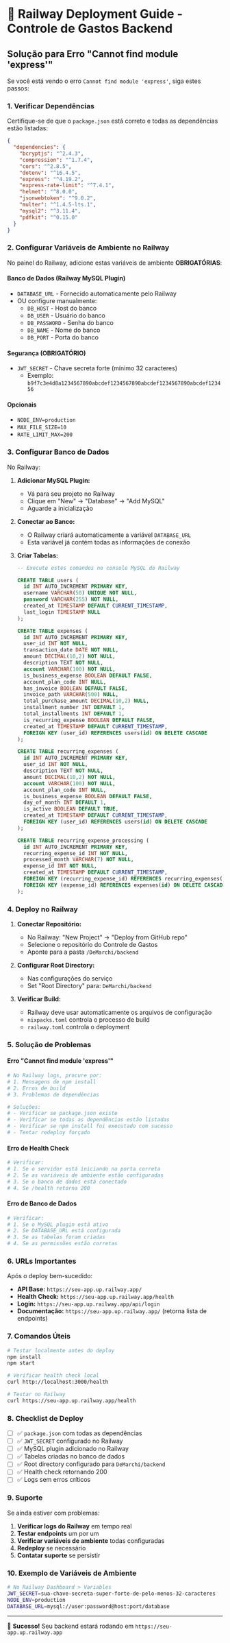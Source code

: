 # 🚂 Railway Deployment Guide - Controle de Gastos Backend

## Solução para Erro "Cannot find module 'express'"

Se você está vendo o erro `Cannot find module 'express'`, siga estes passos:

### 1. Verificar Dependências

Certifique-se de que o `package.json` está correto e todas as dependências estão listadas:

```json
{
  "dependencies": {
    "bcryptjs": "^2.4.3",
    "compression": "^1.7.4",
    "cors": "^2.8.5",
    "dotenv": "^16.4.5",
    "express": "^4.19.2",
    "express-rate-limit": "^7.4.1",
    "helmet": "^8.0.0",
    "jsonwebtoken": "^9.0.2",
    "multer": "^1.4.5-lts.1",
    "mysql2": "^3.11.4",
    "pdfkit": "^0.15.0"
  }
}
```

### 2. Configurar Variáveis de Ambiente no Railway

No painel do Railway, adicione estas variáveis de ambiente **OBRIGATÓRIAS**:

#### Banco de Dados (Railway MySQL Plugin)
- `DATABASE_URL` - Fornecido automaticamente pelo Railway
- OU configure manualmente:
  - `DB_HOST` - Host do banco
  - `DB_USER` - Usuário do banco
  - `DB_PASSWORD` - Senha do banco
  - `DB_NAME` - Nome do banco
  - `DB_PORT` - Porta do banco

#### Segurança (OBRIGATÓRIO)
- `JWT_SECRET` - Chave secreta forte (mínimo 32 caracteres)
  - Exemplo: `b9f7c3e4d8a1234567890abcdef1234567890abcdef1234567890abcdef123456`

#### Opcionais
- `NODE_ENV=production`
- `MAX_FILE_SIZE=10`
- `RATE_LIMIT_MAX=200`

### 3. Configurar Banco de Dados

No Railway:

1. **Adicionar MySQL Plugin:**
   - Vá para seu projeto no Railway
   - Clique em "New" → "Database" → "Add MySQL"
   - Aguarde a inicialização

2. **Conectar ao Banco:**
   - O Railway criará automaticamente a variável `DATABASE_URL`
   - Esta variável já contém todas as informações de conexão

3. **Criar Tabelas:**
   ```sql
   -- Execute estes comandos no console MySQL do Railway
   
   CREATE TABLE users (
     id INT AUTO_INCREMENT PRIMARY KEY,
     username VARCHAR(50) UNIQUE NOT NULL,
     password VARCHAR(255) NOT NULL,
     created_at TIMESTAMP DEFAULT CURRENT_TIMESTAMP,
     last_login TIMESTAMP NULL
   );

   CREATE TABLE expenses (
     id INT AUTO_INCREMENT PRIMARY KEY,
     user_id INT NOT NULL,
     transaction_date DATE NOT NULL,
     amount DECIMAL(10,2) NOT NULL,
     description TEXT NOT NULL,
     account VARCHAR(100) NOT NULL,
     is_business_expense BOOLEAN DEFAULT FALSE,
     account_plan_code INT NULL,
     has_invoice BOOLEAN DEFAULT FALSE,
     invoice_path VARCHAR(500) NULL,
     total_purchase_amount DECIMAL(10,2) NULL,
     installment_number INT DEFAULT 1,
     total_installments INT DEFAULT 1,
     is_recurring_expense BOOLEAN DEFAULT FALSE,
     created_at TIMESTAMP DEFAULT CURRENT_TIMESTAMP,
     FOREIGN KEY (user_id) REFERENCES users(id) ON DELETE CASCADE
   );

   CREATE TABLE recurring_expenses (
     id INT AUTO_INCREMENT PRIMARY KEY,
     user_id INT NOT NULL,
     description TEXT NOT NULL,
     amount DECIMAL(10,2) NOT NULL,
     account VARCHAR(100) NOT NULL,
     account_plan_code INT NULL,
     is_business_expense BOOLEAN DEFAULT FALSE,
     day_of_month INT DEFAULT 1,
     is_active BOOLEAN DEFAULT TRUE,
     created_at TIMESTAMP DEFAULT CURRENT_TIMESTAMP,
     FOREIGN KEY (user_id) REFERENCES users(id) ON DELETE CASCADE
   );

   CREATE TABLE recurring_expense_processing (
     id INT AUTO_INCREMENT PRIMARY KEY,
     recurring_expense_id INT NOT NULL,
     processed_month VARCHAR(7) NOT NULL,
     expense_id INT NOT NULL,
     created_at TIMESTAMP DEFAULT CURRENT_TIMESTAMP,
     FOREIGN KEY (recurring_expense_id) REFERENCES recurring_expenses(id) ON DELETE CASCADE,
     FOREIGN KEY (expense_id) REFERENCES expenses(id) ON DELETE CASCADE
   );
   ```

### 4. Deploy no Railway

1. **Conectar Repositório:**
   - No Railway: "New Project" → "Deploy from GitHub repo"
   - Selecione o repositório do Controle de Gastos
   - Aponte para a pasta `/DeMarchi/backend`

2. **Configurar Root Directory:**
   - Nas configurações do serviço
   - Set "Root Directory" para: `DeMarchi/backend`

3. **Verificar Build:**
   - Railway deve usar automaticamente os arquivos de configuração
   - `nixpacks.toml` controla o processo de build
   - `railway.toml` controla o deployment

### 5. Solução de Problemas

#### Erro "Cannot find module 'express'"
```bash
# No Railway logs, procure por:
# 1. Mensagens de npm install
# 2. Erros de build
# 3. Problemas de dependências

# Soluções:
# - Verificar se package.json existe
# - Verificar se todas as dependências estão listadas
# - Verificar se npm install foi executado com sucesso
# - Tentar redeploy forçado
```

#### Erro de Health Check
```bash
# Verificar:
# 1. Se o servidor está iniciando na porta correta
# 2. Se as variáveis de ambiente estão configuradas
# 3. Se o banco de dados está conectado
# 4. Se /health retorna 200
```

#### Erro de Banco de Dados
```bash
# Verificar:
# 1. Se o MySQL plugin está ativo
# 2. Se DATABASE_URL está configurada
# 3. Se as tabelas foram criadas
# 4. Se as permissões estão corretas
```

### 6. URLs Importantes

Após o deploy bem-sucedido:
- **API Base:** `https://seu-app.up.railway.app/`
- **Health Check:** `https://seu-app.up.railway.app/health`
- **Login:** `https://seu-app.up.railway.app/api/login`
- **Documentação:** `https://seu-app.up.railway.app/` (retorna lista de endpoints)

### 7. Comandos Úteis

```bash
# Testar localmente antes do deploy
npm install
npm start

# Verificar health check local
curl http://localhost:3000/health

# Testar no Railway
curl https://seu-app.up.railway.app/health
```

### 8. Checklist de Deploy

- [ ] ✅ `package.json` com todas as dependências
- [ ] ✅ `JWT_SECRET` configurado no Railway
- [ ] ✅ MySQL plugin adicionado no Railway
- [ ] ✅ Tabelas criadas no banco de dados
- [ ] ✅ Root directory configurado para `DeMarchi/backend`
- [ ] ✅ Health check retornando 200
- [ ] ✅ Logs sem erros críticos

### 9. Suporte

Se ainda estiver com problemas:

1. **Verificar logs do Railway** em tempo real
2. **Testar endpoints** um por um
3. **Verificar variáveis de ambiente** todas configuradas
4. **Redeploy** se necessário
5. **Contatar suporte** se persistir

### 10. Exemplo de Variáveis de Ambiente

```bash
# No Railway Dashboard > Variables
JWT_SECRET=sua-chave-secreta-super-forte-de-pelo-menos-32-caracteres
NODE_ENV=production
DATABASE_URL=mysql://user:password@host:port/database
```

---

🎉 **Sucesso!** Seu backend estará rodando em `https://seu-app.up.railway.app`
